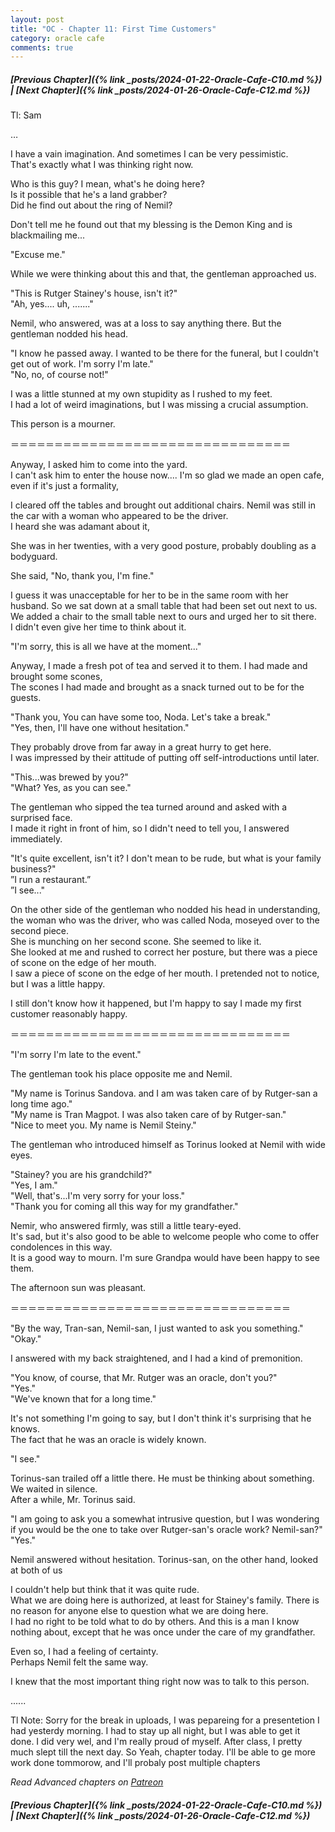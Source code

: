 ```yaml
---
layout: post
title: "OC - Chapter 11: First Time Customers"
category: oracle cafe
comments: true
---
```


##### [Previous Chapter]({% link _posts/2024-01-22-Oracle-Cafe-C10.md %}) \| [Next Chapter]({% link _posts/2024-01-26-Oracle-Cafe-C12.md %})




Tl: Sam


…



I have a vain imagination. And sometimes I can be very pessimistic.     
That's exactly what I was thinking right now.


Who is this guy? I mean, what's he doing here?     
Is it possible that he's a land grabber?      
Did he find out about the ring of Nemil?
<!--more-->

Don't tell me he found out that my blessing is the Demon King and is blackmailing me...

"Excuse me."

While we were thinking about this and that, the gentleman approached us.

"This is Rutger Stainey's house, isn't it?"      
"Ah, yes.... uh, ......."



Nemil, who answered, was at a loss to say anything there. But the gentleman nodded his head.

"I know he passed away. I wanted to be there for the funeral, but I couldn't get out of work. I'm sorry I'm late."      
"No, no, of course not!"



I was a little stunned at my own stupidity as I rushed to my feet.         
I had a lot of weird imaginations, but I was missing a crucial assumption.

This person is a mourner.


＝＝＝＝＝＝＝＝＝＝＝＝＝＝＝＝＝＝＝＝＝＝＝＝＝＝＝＝＝＝＝＝


Anyway, I asked him to come into the yard.     
I can't ask him to enter the house now.... I'm so glad we made an open cafe, even if it's just a formality,

I cleared off the tables and brought out additional chairs. Nemil was still in the car with a woman who appeared to be the driver.     
I heard she was adamant about it,

She was in her twenties, with a very good posture, probably doubling as a bodyguard.

She said, "No, thank you, I'm fine."


I guess it was unacceptable for her to be in the same room with her husband. So we sat down at a small table that had been set out next to us.     
We added a chair to the small table next to ours and urged her to sit there.      
I didn't even give her time to think about it.

"I'm sorry, this is all we have at the moment..."

Anyway, I made a fresh pot of tea and served it to them. I had made and brought some scones,      
The scones I had made and brought as a snack turned out to be for the guests.

"Thank you, You can have some too, Noda. Let's take a break."     
"Yes, then, I'll have one without hesitation."



They probably drove from far away in a great hurry to get here.      
I was impressed by their attitude of putting off self-introductions until later.

"This...was brewed by you?"      
"What? Yes, as you can see."



The gentleman who sipped the tea turned around and asked with a surprised face.      
I made it right in front of him, so I didn't need to tell you, I answered immediately. 

"It's quite excellent, isn't it? I don't mean to be rude, but what is your family business?"      
”I run a restaurant.”      
”I see..."

On the other side of the gentleman who nodded his head in understanding, the woman who was the driver, who was called Noda, moseyed over to the second piece.      
She is munching on her second scone. She seemed to like it.     
She looked at me and rushed to correct her posture, but there was a piece of scone on the edge of her mouth.      
I saw a piece of scone on the edge of her mouth. I pretended not to notice, but I was a little happy.

<div data-nat="424166"></div>

I still don't know how it happened, but I'm happy to say I made my first customer reasonably happy.    


＝＝＝＝＝＝＝＝＝＝＝＝＝＝＝＝＝＝＝＝＝＝＝＝＝＝＝＝＝＝＝＝


"I'm sorry I'm late to the event."


The gentleman took his place opposite me and Nemil.


"My name is Torinus Sandova. and I am was taken care of by Rutger-san a long time ago."    
"My name is Tran Magpot. I was also taken care of by Rutger-san."        
"Nice to meet you. My name is Nemil Steiny."

The gentleman who introduced himself as Torinus looked at Nemil with wide eyes.    

"Stainey? you are his grandchild?"    
"Yes, I am."      
"Well, that's...I'm very sorry for your loss."     
"Thank you for coming all this way for my grandfather."

Nemir, who answered firmly, was still a little teary-eyed.      
It's sad, but it's also good to be able to welcome people who come to offer condolences in this way.        
It is a good way to mourn. I'm sure Grandpa would have been happy to see them.

The afternoon sun was pleasant.



＝＝＝＝＝＝＝＝＝＝＝＝＝＝＝＝＝＝＝＝＝＝＝＝＝＝＝＝＝＝＝＝



"By the way, Tran-san, Nemil-san, I just wanted to ask you something."     
"Okay."



I answered with my back straightened, and I had a kind of premonition.

"You know, of course, that Mr. Rutger was an oracle, don't you?"     
"Yes."      
"We've known that for a long time."

It's not something I'm going to say, but I don't think it's surprising that he knows.     
The fact that he was an oracle is widely known.

"I see."

Torinus-san trailed off a little there. He must be thinking about something.    
We waited in silence.      
After a while, Mr. Torinus said.

"I am going to ask you a somewhat intrusive question, but I was wondering if you would be the one to take over Rutger-san's oracle work? Nemil-san?"      
"Yes."

Nemil answered without hesitation. Torinus-san, on the other hand, looked at both of us

I couldn't help but think that it was quite rude.      
What we are doing here is authorized, at least for Stainey's family. There is no reason for anyone else to question what we are doing here.      
I had no right to be told what to do by others. And this is a man I know nothing about, except that he was once under the care of my grandfather.

Even so, I had a feeling of certainty.     
Perhaps Nemil felt the same way.

I knew that the most important thing right now was to talk to this person.






......


Tl Note: Sorry for the break in uploads, I was pepareing for a presentetion I had yesterdy morning. I had to stay up all night, but I was able to get it done. I did very wel, and I'm really proud of myself. After class, I pretty much slept till the next day. So Yeah, chapter today. I'll be able to ge more work done tommorow, and I'll probaly post multiple chapters

_Read Advanced chapters on [Patreon]( https://www.patreon.com/bePatron?u=90469752 )_


##### [Previous Chapter]({% link _posts/2024-01-22-Oracle-Cafe-C10.md %}) \| [Next Chapter]({% link _posts/2024-01-26-Oracle-Cafe-C12.md %})
